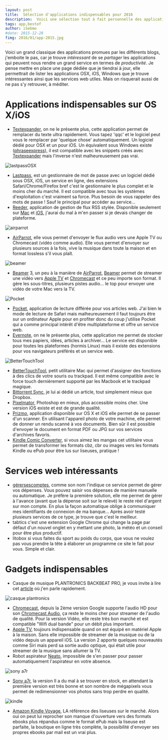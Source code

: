 ```yaml
---
layout: post
title:  Sélection d'applications indispensables pour 2016
description:  Voici une sélection tout à fait personnelle des applications qui me sont indispensables pour attaquer 2016.
tags: app,bestof
author: iSebmo
#date: 2015-12-28
fimg: 2016/01/app-2015.jpg
---
```


Voici un grand classique des applications promues par les différents blogs, j'emboite le pas, car je trouve *intéressant* de se *partager* les applications qui peuvent nous rendre un grand service en termes de *productivité*. Je pense mettre en place une page dédiée que je tiendrai à jour, elle permettrait de lister les applications OSX, iOS, Windows que je trouve intéressantes ainsi que les services web utiles. Mais on risquerait aussi de ne pas s'y retrouver, à méditer. 

# Applications indispensables sur OS X/iOS
* [Textexpander][Textexpander], on ne le présente plus, cette application permet de remplacer du texte ultra rapidement. Vous tapez 'qqc' et le logiciel peut vous le remplacer par 'quelque chose' automatiquement. Un logiciel dédié pour OSX et un pour iOS. Un équivalent sous Windows existe ([phraseexpress][phraseexpress]), il est compatible avec les snippets créés avec [Textexpander][Textexpander] mais l'inverse n'est malheureusement pas vrai.

![lastpassOSX](/images/2015/12/lastpassOSX.png)

* [Lastpass][Lastpass], est un gestionnaire de mot de passe avec un logiciel dédié sous OSX, iOS, un service en ligne, des extensions Safari/Chrome/Firefox bref c'est le gestionnaire le plus complet et le moins cher du marché. Il est compatible avec tous les systèmes d'exploitation c'est vraiment sa force. Plus besoin de vous rappeler des mots de passe ! Sauf le principal pour accéder au service...
* [Reeder][MacReeder], application de gestion de flux RSS stylée. Disponible seulement sur [Mac][MacReeder] et [iOS][iOSReeder], j'aurai du mal à m'en passer si je devais changer de plateforme.

![airparrot](/images/2015/12/airparrot.png)

* [AirParrot][AirParrot], elle vous permet d'envoyer le flux audio vers une Apple TV ou Chromecast (vidéo comme audio). Elle vous permet d'envoyer sur plusieurs sources à la fois, vive la musique dans toute la maison et en format lossless s'il vous plaît.

![beamer](/images/2015/12/beamer.png)

* [Beamer][Beamer] 3, un peu à la manière de [AirParrot][AirParrot], [Beamer][Beamer] permet de streamer une vidéo vers [Apple TV][Apple TV] et [Chromecast][Chromecast] et ce peu importe son format. Il gère les sous-titres, plusieurs pistes audio... le top pour envoyer une vidéo de votre Mac vers la TV.
 
![Pocket](/images/2015/12/pocket.png)

* [Pocket][Pocket], application de lecture différée pour vos articles web. J'ai bien le mode de lecture de Safari mais malheureusement il faut toujours être sur un ordinateur Apple pour en profiter donc du coup j'utilise Pocket qui a comme principal intérêt d'être multiplateforme et offre un service web.
* [Evernote][Evernote], on ne le présente plus, cette application me permet de stocker tous mes papiers, idées, articles à archiver... Le service est disponible pour toutes les plateformes (hormis Linux) mais il existe des extensions pour vos navigateurs préférés et un service web.

![BetterTouchTool](/images/2015/12/bettertouchtool.png)

* [BetterTouchTool][BetterTouchTool], petit utilitaire Mac qui permet d'assigner des fonctions à des clics de votre souris ou trackpad. Il est même compatible avec le force touch dernièrement supporté par les Macbook et le trackpad magique.
* [Bittorrent Sync][Bittorrent Sync], je lui ai dédié un article, tout simplement mieux que Dropbox.
* [Pixelmator][Pixelmator], Photoshop en mieux, plus accessible moins cher. Une version iOS existe et est de grande qualité.
* [Prizmo][Prizmo], application disponible sur OS X et iOS elle permet de se passer d'un scanner. En utilisant l'appareil photo de votre machine, elle permet de donner un rendu scanné à vos documents. Bien sûr il est possible d'envoyer le document en format PDF ou JPG sur vos services d'archives favoris.
* [Kindle Comic Converter][Kindle Comic Converter], si vous aimez les mangas cet utilitaire vous permet de transformer les formats cbz, cbr ou images vers les formats Kindle ou ePub pour être lus sur liseuses, pratique !

# Services web intéressants
* [gérersescomptes][gérersescomptes], comme son nom l'indique ce service permet de gérer vos dépenses. Vous pouvez saisir vos dépenses de manière manuelle ou automatique. Je préfère la première solution, elle me permet de gérer à l'avance (avant que la dépense soit sur le relevé) le reste réel d'argent sur mon compte. En plus la façon automatique oblige à communiquer mes identifiants de connexion de ma banque... Après avoir testé plusieurs services de ce type, je trouve que c'est le meilleur.
* tabtics c'est une extension Google Chrome qui change la page par défaut d'un nouvel onglet en y mettant une photo, la météo et un conseil pour être plus productif. 
* litobox si vous faites du sport au poids du corps, que vous ne voulez pas vous prendre la tête à élaborer un programme ce site le fait pour vous. Simple et clair. 

# Gadgets indispensables
* Casque de musique PLANTRONICS BACKBEAT PRO, je vous invite à lire cet [article][articlecasque] où j'en parle rapidement.

![casque plantronics](http://tfada.fr/images/2015/01/Plantronics-Backbeat-Pro-1.jpg)

* [Chromecast][Chromecast], depuis la 2ème version Google supporte l'audio HD pour son [Chromecast Audio][Chromecast Audio], ça reste le moins cher pour streamer de l'audio de qualité. Pour la version Vidéo, elle reste très bon marché et est compatible "Wifi dual bande" pour un débit plus important.
* [Apple TV][Apple TV], toujours indispensable quand on est équipé en matériel Apple à la maison. Sans elle impossible de streamer de la musique ou de la vidéo depuis un appareil iOS. La version 2 apporte quelques nouveautés comme Siri mais perd sa sortie audio optique, qui était utile pour streamer de la musique sans allumer la TV.
* Robot aspirateur [Neato][Neato], impossible de s'en passer pour passer automatiquement l'aspirateur en votre absence. 

![sony a7r](/images/2015/01/Sony-A7r-2-5.jpg)

* [Sony a7r][Sony a7r], la version II a du mal à se trouver en stock, en attendant la première version est très bonne et son nombre de mégapixels vous permet de redimensionner vos photos sans trop perdre en qualité.

![kindle](/images/2015/12/Amazon%20Kindle%20Voyage-2.jpg)

* [Amazon Kindle Voyage][Amazon Kindle Voyage], LA référence des liseuses sur le marché. Alors oui on peut lui reprocher son manque d'ouverture vers des formats ebooks plus répandus comme le format ePub mais la liseuse est parfaite, la boutique en ligne très complète, la possibilité d'envoyer ses propres ebooks par mail est un vrai plus.

[phraseexpress]: http://www.phraseexpress.com
[gérersescomptes]: gerermescomptes.com/fr/u/finances/
[Textexpander]: https://smilesoftware.com/textexpander
[Lastpass]: https://lastpass.com
[MacReeder]: https://itunes.apple.com/fr/app/reeder-3/id880001334?mt=12
[iOSReeder]: https://itunes.apple.com/fr/app/reeder-3/id697846300?mt=8
[AirParrot]: http://www.airsquirrels.com/airparrot/
[Beamer]: https://beamer-app.com/
[Apple TV]: http://tfada.fr/2014/11/faut-il-acheter-apple-tv/
[Kindle Comic Converter]: http://tfada.fr/Convertir-manga-pour-Kindle.html
[Chromecast]: www.google.fr/chrome/devices/chromecast/
[Pocket]: https://itunes.apple.com/fr/app/pocket-sauvegardez-articles/id309601447?mt=8
[Evernote]: https://itunes.apple.com/fr/app/evernote/id406056744?mt=12
[BetterTouchTool]: https://www.boastr.net/
[Bittorrent Sync]: http://tfada.fr/2015/03/synchroniser-vos-photos-avec-bittorrent-sync/
[Pixelmator]: https://itunes.apple.com/fr/app/pixelmator/id407963104?mt=12
[Prizmo]: https://itunes.apple.com/fr/app/prizmo-scanning-ocr-et-lecture/id366791896?mt=8
[articlecasque]: http://tfada.fr/2015/01/la-musique-avec-le-plantronics-backbeat-pro/
[Neato]: https://www.google.com/url?q=http://tfada.fr/2014/11/plus-de-menage-avec-laspirateur-neato/&sa=U&ved=0ahUKEwj5ytP5nJ3KAhWEiRoKHZrEAbUQFggEMAA&client=internal-uds-cse&usg=AFQjCNHhtmr0hoG4xImp236eq0fswac1TA
[Chromecast Audio]: http://www.fnac.com/Google-Chromecast-Audio/a9058827/w-4
[Sony a7r]: https://www.google.com/url?q=http://tfada.fr/2013/11/le-petit-sony-a7r/&sa=U&ved=0ahUKEwi2uNSEnZ3KAhWErxoKHYTOBjkQFggHMAE&client=internal-uds-cse&usg=AFQjCNHvHZ7QB8xqDw7N25ZjjwSILCZfTQ
[Amazon Kindle Voyage]: http://www.amazon.fr/gp/product/B00IOY524S/ref=as_li_tl?ie=UTF8&camp=1642&creative=19458&creativeASIN=B00IOY524S&linkCode=as2&tag=tfadafr-21

